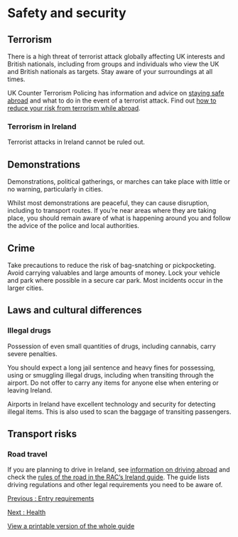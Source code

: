 # Safety and security

## Terrorism

There is a high threat of terrorist attack globally affecting UK interests and British nationals, including from groups and individuals who view the UK and British nationals as targets. Stay aware of your surroundings at all times.

UK Counter Terrorism Policing has information and advice on [staying safe abroad](https://www.counterterrorism.police.uk/safetyadvice/) and what to do in the event of a terrorist attack. Find out [how to reduce your risk from terrorism while abroad](https://www.gov.uk/guidance/reduce-your-risk-from-terrorism-while-abroad).

### Terrorism in Ireland

Terrorist attacks in Ireland cannot be ruled out.

## Demonstrations

Demonstrations, political gatherings, or marches can take place with little or no warning, particularly in cities.

Whilst most demonstrations are peaceful, they can cause disruption, including to transport routes. If you’re near areas where they are taking place, you should remain aware of what is happening around you and follow the advice of the police and local authorities.

## Crime

Take precautions to reduce the risk of bag-snatching or pickpocketing. Avoid carrying valuables and large amounts of money. Lock your vehicle and park where possible in a secure car park. Most incidents occur in the larger cities.

## Laws and cultural differences

### Illegal drugs

Possession of even small quantities of drugs, including cannabis, carry severe penalties.

You should expect a long jail sentence and heavy fines for possessing, using or smuggling illegal drugs, including when transiting through the airport. Do not offer to carry any items for anyone else when entering or leaving Ireland.

Airports in Ireland have excellent technology and security for detecting illegal items. This is also used to scan the baggage of transiting passengers.

## Transport risks

### Road travel

If you are planning to drive in Ireland, see [information on driving abroad](https://www.gov.uk/driving-abroad/international-driving-permit) and check the [rules of the road in the RAC’s Ireland guide](https://www.rac.co.uk/drive/travel/country/ireland/). The guide lists driving regulations and other legal requirements you need to be aware of.

[Previous
:
Entry requirements](/foreign-travel-advice/ireland/entry-requirements)

[Next
:
Health](/foreign-travel-advice/ireland/health)

[View a printable version of the whole guide](/foreign-travel-advice/ireland/print)